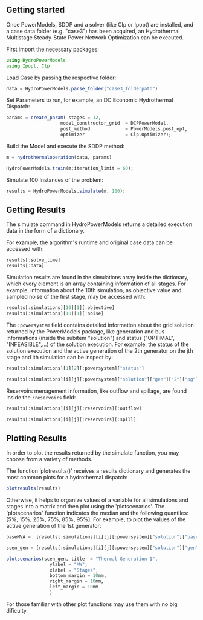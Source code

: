 ## Getting started

Once PowerModels, SDDP and a solver (like Clp or Ipopt) are installed, and a case data folder (e.g. "case3") has been acquired, an Hydrothermal Multistage Steady-State Power Network Optimization can be executed.

First import the necessary packages:

```julia
using HydroPowerModels
using Ipopt, Clp
```

Load Case by passing the respective folder:


```julia
data = HydroPowerModels.parse_folder("case3_folderpath")
```

Set Parameters to run, for example, an DC Economic Hydrothermal Dispatch:

```julia
params = create_param( stages = 12, 
                    model_constructor_grid  = DCPPowerModel,
                    post_method             = PowerModels.post_opf,
                    optimizer               = Clp.Optimizer);
```

Build the Model and execute the SDDP method:

```julia
m = hydrothermaloperation(data, params)

HydroPowerModels.train(m;iteration_limit = 60);
```

Simulate 100 Instances of the problem:

```julia
results = HydroPowerModels.simulate(m, 100);
```

## Getting Results

The simulate command in HydroPowerModels returns a detailed execution data in the form of a dictionary.

For example, the algorithm's runtime and original case data can be accessed with:

```julia
results[:solve_time]
results[:data]
```

Simulation results are found in the simulations array inside the dictionary, which every element is an array containing information of all stages. For example, information about the 10th simulation, as objective value and sampled noise of the first stage, may be accessed with:

```julia
results[:simulations][10][1][:objective]
results[:simulations][10][1][:noise]
```

The ```:powersystem``` field contains detailed information about the grid solution returned by the PowerModels package, like generation and bus informations (inside the subitem "solution") and status ("OPTIMAL", "INFEASIBLE",...) of the solution execution. For example, the status of the solution execution and the active generation of the 2th generator on the jth stage and ith simulation can be inspect by:

```julia
results[:simulations][1][2][:powersystem]["status"]

results[:simulations][i][j][:powersystem]["solution"]["gen"]["2"]["pg"]
```

Reservoirs menagement information, like outflow and spillage, are found inside the ```:reservoirs``` field:

```julia
results[:simulations][i][j][:reservoirs][:outflow]

results[:simulations][i][j][:reservoirs][:spill]
```

## Plotting Results

In order to plot the results returned by the simulate function, you may choose from a variety of methods.

The function ’plotresults()’ receives a results dictionary and generates the most common plots for a hydrothermal dispatch: 

```julia
plotresults(results)
```

Otherwise, it helps to organize values of a variable for all simulations and stages into a matrix and then plot using the  'plotscenarios'. The 'plotscenarios' function indicates the median and the following quantiles: [5%, 15%, 25%, 75%, 85%, 95%]. For example, to plot the values of the active generation of the 1st generator:

```julia
baseMVA =  [results[:simulations][i][j][:powersystem]["solution"]["baseMVA"] for i=1:100, j=1:12]'

scen_gen = [results[:simulations][i][j][:powersystem]["solution"]["gen"]["$gen"]["pg"] for i=1:100, j=1:12]'.*baseMVA

plotscenarios(scen_gen, title  = "Thermal Generation 1",
                ylabel = "MW",
                xlabel = "Stages",
                bottom_margin = 10mm,
                right_margin = 10mm,
                left_margin = 10mm                
                )
```

For those familiar with other plot functions may use them with no big dificulty.